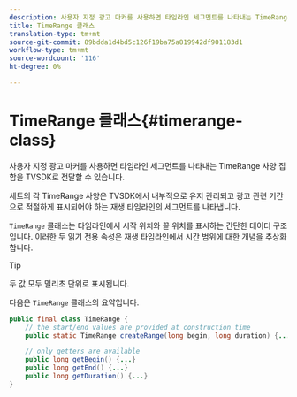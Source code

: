```yaml
---
description: 사용자 지정 광고 마커를 사용하면 타임라인 세그먼트를 나타내는 TimeRange 사양 집합을 TVSDK로 전달할 수 있습니다.
title: TimeRange 클래스
translation-type: tm+mt
source-git-commit: 89bdda1d4bd5c126f19ba75a819942df901183d1
workflow-type: tm+mt
source-wordcount: '116'
ht-degree: 0%

---
```



# TimeRange 클래스{#timerange-class}

사용자 지정 광고 마커를 사용하면 타임라인 세그먼트를 나타내는 TimeRange 사양 집합을 TVSDK로 전달할 수 있습니다.

<!--<a id="section_42EB6D62627A424ABA250E3246EFEFC3"></a>-->

세트의 각 TimeRange 사양은 TVSDK에서 내부적으로 유지 관리되고 광고 관련 기간으로 적절하게 표시되어야 하는 재생 타임라인의 세그먼트를 나타냅니다.

`TimeRange` 클래스는 타임라인에서 시작 위치와 끝 위치를 표시하는 간단한 데이터 구조입니다. 이러한 두 읽기 전용 속성은 재생 타임라인에서 시간 범위에 대한 개념을 추상화합니다.

>[!TIP]
>
>두 값 모두 밀리초 단위로 표시됩니다.

다음은 `TimeRange` 클래스의 요약입니다.

```java
public final class TimeRange {
    // the start/end values are provided at construction time
    public static TimeRange createRange(long begin, long duration) {...} 

    // only getters are available
    public long getBegin() {...} 
    public long getEnd() {...} 
    public long getDuration() {...}
}
```

